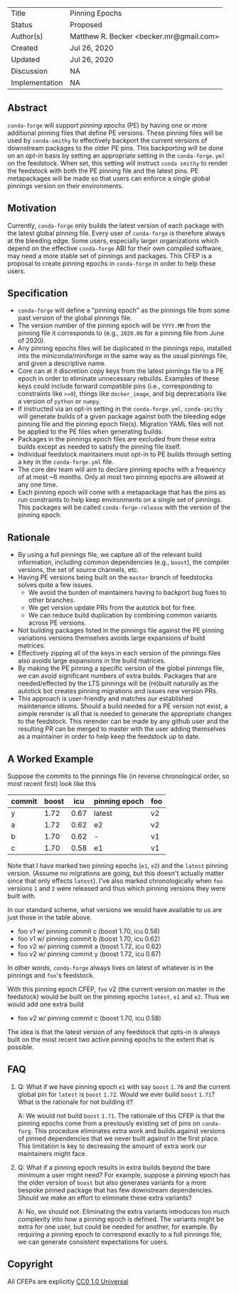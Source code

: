 
<table>
<tr><td> Title </td><td> Pinning Epochs </td>
<tr><td> Status </td><td> Proposed </td></tr>
<tr><td> Author(s) </td><td> Matthew R. Becker &lt;becker.mr@gmail.com&gt;</td></tr>
<tr><td> Created </td><td> Jul 26, 2020</td></tr>
<tr><td> Updated </td><td> Jul 26, 2020</td></tr>
<tr><td> Discussion </td><td> NA </td></tr>
<tr><td> Implementation </td><td> NA </td></tr>
</table>

## Abstract

`conda-forge` will support *pinning epochs* (PE) by having one or more additional pinning files
that define PE versions. These pinning files will be used by `conda-smithy` to effectively
backport the current versions of downstream packages to the older PE pins. This backporting will be
done on an *opt-in* basis by setting an appropriate setting in the `conda-forge.yml` on the feedstock.
When set, this setting will instruct `conda smithy` to render the feedstock with both the PE pinning file and
the latest pins. PE metapackages will be made so that users can enforce a single global pinnings version on
their environments.

## Motivation

Currently, `conda-forge` only builds the latest version of each package with the latest
global pinning file. Every user of `conda-forge` is therefore always at the bleeding edge.
Some users, especially larger organizations which depend on the effective `conda-forge` ABI
for their own compiled software, may need a more stable set of pinnings and packages.
This CFEP is a proposal to create pinning epochs in `conda-forge` in order to help these users.

## Specification

 - `conda-forge` will define a "pinning epoch" as the pinnings file from some past version of the
   global pinnings file.
 - The version number of the pinning epoch will be `YYYY.MM` from the pinning file it corresponds
   to (e.g., `2020.06` for a pinning file from June of 2020).
 - Any pinning epochs files will be duplicated in the pinnings repo, installed into the miniconda/miniforge
   in the same way as the usual pinnings file, and given a descriptive name.
 - Core can at it discretion copy keys from the latest pinnings file to a PE epoch in order to eliminate
   unnecessary rebuilds. Examples of these keys could include forward compatible pins (i.e., corresponding
   to constraints like `>=9`), things like `docker_image`, and big deprecations like a version of `python` or `numpy`.
 - If instructed via an opt-in setting in the `conda-forge.yml`, `conda-smithy` will generate builds of a
   given package against both the bleeding edge pinning file and the pinning epoch file(s). Migration YAML files
   will not be applied to the PE files when generating builds.
 - Packages in the pinnings epoch files are excluded from these extra builds except as needed to satisfy
   the pinning file itself.
 - Individual feedstock maintainers must opt-in to PE builds through setting a key in the `conda-forge.yml` file.
 - The core dev team will aim to declare pinning epochs with a frequency of at most ~6 months. Only at most two pinning
   epochs are allowed at any one time.
 - Each pinning epoch will come with a metapackage that has the pins as run constraints to help keep
   environments on a single set of pinnings. This packages will be called `conda-forge-release` with
   the version of the pinning epoch.

## Rationale

 - By using a full pinnings file, we capture all of the relevant build information, including
   common dependencies (e.g., `boost`), the compiler versions, the set of source channels, etc.
 - Having PE versions being built on the `master` branch of feedstocks solves quite a few issues.
     - We avoid the burden of maintainers having to backport bug fixes to other branches.
     - We get version update PRs from the autotick bot for free.
     - We can reduce build duplication by combining common variants across PE versions.
 - Not building packages listed in the pinnings file against the PE pinning variations versions
   themselves avoids large expansions of build matrices.
 - Effectively zipping all of the keys in each version of the pinnings files also avoids large expansions in
   the build matrices.
 - By making the PE pinning a specific version of the global pinnings file, we can avoid significant
   numbers of extra builds. Packages that are needed/effected by the LTS pinnings will be (re)built naturally
   as the autotick bot creates pinning migrations and issues new version PRs.
 - This approach is user-friendly and matches our established maintenance idioms. Should a build needed for
   a PE version not exist, a simple rerender is all that is needed to generate the appropriate changes
   to the feedstock. This rerender can be made by any github user and the resulting PR can be merged to master
   with the user adding themselves as a maintainer in order to help keep the feedstock up to date.

## A Worked Example

Suppose the commits to the pinnings file (in reverse chronological order, so most recent first) look like this

| commit | boost | icu  | pinning epoch | foo |
| ------ | ----- | ---- | ------------- | --- |
| y      | 1.72  | 0.67 |  latest       | v2  |
| a      | 1.72  | 0.62 |  e2           | v2  |
| b      | 1.70  | 0.62 |  -            | v1  |
| c      | 1.70  | 0.58 |  e1           | v1  |

Note that I have marked two pinning epochs (`e1`, `e2`) and the `latest` pinning version.
(Assume no migrations are going, but this doesn't actually matter since that only effects `latest`).
I've also marked chronologically when `foo` versions `1` and `2` were released and thus which
pinning versions they were built with.

In our standard scheme, what versions we would have available to us are just those in the table above.

  - foo v1 w/ pinning commit c (boost 1.70, icu 0.58)
  - foo v1 w/ pinning commit b (boost 1.70, icu 0.62)
  - foo v2 w/ pinning commit a (boost 1.72, icu 0.62)
  - foo v2 w/ pinning commit y (boost 1.72, icu 0.67)

In other words, `conda-forge` always lives on latest of whatever is in the pinnings and `foo`'s feedstock.

With this pinning epoch CFEP, `foo` v2 (the current version on master in the feedstock)
would be built on the pinning epochs `latest`, `e1` and `e2`. Thus we would add one extra build

  - foo v2 w/ pinning commit c (boost 1.70, icu 0.58)

The idea is that the latest version of any feedstock that opts-in is always built on the most recent
two active pinning epochs to the extent that is possible.

## FAQ

1. Q: What if we have pinning epoch `e1` with say `boost` `1.70` and the current global pin for `latest` is
   `boost` `1.72`. Would we ever build `boost` `1.71`? What is the rationale for not building it?

   A: We would not build `boost` `1.71`. The rationale of this CFEP is that the pinning epochs come from a
      previously existing set of pins on `conda-forg`. This procedure eliminates extra work and builds against
      versions of pinned dependencies that we never built against in the first place. This limitation is key to
      decreasing the amount of extra work our maintainers might face.

2. Q: What if a pinning epoch results in extra builds beyond the bare minimum a user might need? For example,
      suppose a pinning epoch has the older version of `boost` but also generates variants for a more bespoke
      pinned package that has few downstream dependencies. Should we make an effort to eliminate these extra
      variants?

   A: No, we should not. Eliminating the extra variants introduces too much complexity into how a pinning epoch
      is defined. The variants might be extra for one user, but could be needed for another, for example. By
      requiring a pinning epoch to correspond exactly to a full pinnings file, we can generate consistent expectations
      for users.

## Copyright

All CFEPs are explicitly [CC0 1.0 Universal](https://creativecommons.org/publicdomain/zero/)
